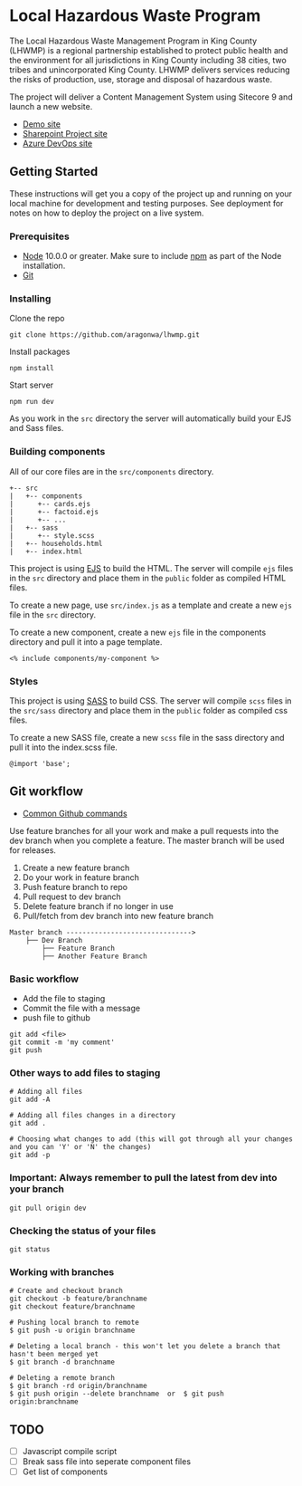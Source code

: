 # Local Hazardous Waste Program

The Local Hazardous Waste Management Program in King County (LHWMP) is a regional partnership established to protect public health and the environment for all jurisdictions in King County including 38 cities, two tribes and unincorporated King County.  LHWMP delivers services reducing the risks of production, use, storage and disposal of hazardous waste.

The project will deliver a Content Management System using Sitecore 9 and launch a new website. 

* [Demo site](http://kc-lhwmp.surge.sh/)
* [Sharepoint Project site](https://kc1.sharepoint.com/teams/IT/PMCOE/LHWMP/default.aspx)
* [Azure DevOps site](https://kingcounty.visualstudio.com/Local-Hazardous-Waste-Management)

## Getting Started

These instructions will get you a copy of the project up and running on your local machine for development and testing purposes. See deployment for notes on how to deploy the project on a live system.

### Prerequisites

* [Node](https://nodejs.org/en/) 10.0.0 or greater. Make sure to include [npm](https://blog.npmjs.org/post/85484771375/how-to-install-npm) as part of the Node installation.
* [Git](https://git-scm.com/)

### Installing

Clone the repo
```
git clone https://github.com/aragonwa/lhwmp.git
```
Install packages
````````````````
npm install
````````````````
Start server
````````````````
npm run dev
````````````````
As you work in the ```src``` directory the server will automatically build your EJS and Sass files.
### Building components

All of our core files are in the ```src/components``` directory. 

```
+-- src
|   +-- components
|      +-- cards.ejs
|      +-- factoid.ejs
|      +-- ...
|   +-- sass
|      +-- style.scss
|   +-- households.html
|   +-- index.html
```
This project is using [EJS](https://www.ejs.co/) to build the HTML. The server will compile ```ejs``` files in the ```src``` directory and place them in the ```public``` folder as compiled HTML files.

To create a new page, use ```src/index.js``` as a template and create a new ```ejs``` file in the ```src``` directory.

To create a new component, create a new ```ejs``` file in the components directory and pull it into a page template.

```
<% include components/my-component %>
```
### Styles

This project is using [SASS](https://sass-lang.com/) to build CSS. The server will compile ```scss``` files in the ```src/sass``` directory and place them in the ```public``` folder as compiled css files.

To create a new SASS file, create a new ```scss``` file in the sass directory and pull it into the index.scss file.

```
@import 'base';
```
## Git workflow

* [Common Github commands](https://github.com/bpassos/git-commands)

Use feature branches for all your work and make a pull requests into the dev branch when you complete a feature. The master branch will be used for releases.

1. Create a new feature branch
2. Do your work in feature branch
3. Push feature branch to repo
4. Pull request to dev branch 
5. Delete feature branch if no longer in use
6. Pull/fetch from dev branch into new feature branch

````````````
Master branch ------------------------------->
    ├── Dev Branch 
        ├── Feature Branch 
        ├── Another Feature Branch
```````````````

### Basic workflow

* Add the file to staging
* Commit the file with a message
* push file to github

````````
git add <file>
git commit -m 'my comment'
git push
````````

### Other ways to add files to staging 

`````````
# Adding all files
git add -A

# Adding all files changes in a directory
git add .

# Choosing what changes to add (this will got through all your changes and you can 'Y' or 'N' the changes)
git add -p
`````````

### Important: Always remember to pull the latest from dev into your branch

```````
git pull origin dev
```````

### Checking the status of your files

`````````
git status
`````````

### Working with branches

````````
# Create and checkout branch
git checkout -b feature/branchname
git checkout feature/branchname

# Pushing local branch to remote
$ git push -u origin branchname

# Deleting a local branch - this won't let you delete a branch that hasn't been merged yet
$ git branch -d branchname

# Deleting a remote branch
$ git branch -rd origin/branchname
$ git push origin --delete branchname  or  $ git push origin:branchname
````````




## TODO

- [ ] Javascript compile script
- [ ] Break sass file into seperate component files
- [ ] Get list of components
